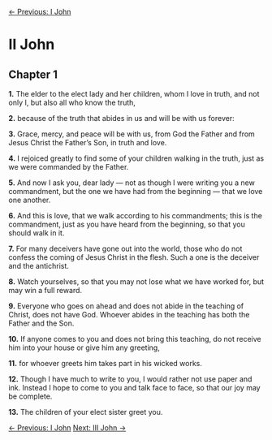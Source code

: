 [← Previous: I John](./23_I_John.md)

# II John <!-- Start Verse Index: 30646 -->

## Chapter 1

**1.** The elder to the elect lady and her children, whom I love in truth, and not only I, but also all who know the truth, <!-- Index: 30646 -->

**2.** because of the truth that abides in us and will be with us forever: <!-- Index: 30647 -->

**3.** Grace, mercy, and peace will be with us, from God the Father and from Jesus Christ the Father’s Son, in truth and love. <!-- Index: 30648 -->

**4.** I rejoiced greatly to find some of your children walking in the truth, just as we were commanded by the Father. <!-- Index: 30649 -->

**5.** And now I ask you, dear lady — not as though I were writing you a new commandment, but the one we have had from the beginning — that we love one another. <!-- Index: 30650 -->

**6.** And this is love, that we walk according to his commandments; this is the commandment, just as you have heard from the beginning, so that you should walk in it. <!-- Index: 30651 -->

**7.** For many deceivers have gone out into the world, those who do not confess the coming of Jesus Christ in the flesh. Such a one is the deceiver and the antichrist. <!-- Index: 30652 -->

**8.** Watch yourselves, so that you may not lose what we have worked for, but may win a full reward. <!-- Index: 30653 -->

**9.** Everyone who goes on ahead and does not abide in the teaching of Christ, does not have God. Whoever abides in the teaching has both the Father and the Son. <!-- Index: 30654 -->

**10.** If anyone comes to you and does not bring this teaching, do not receive him into your house or give him any greeting, <!-- Index: 30655 -->

**11.** for whoever greets him takes part in his wicked works. <!-- Index: 30656 -->

**12.** Though I have much to write to you, I would rather not use paper and ink. Instead I hope to come to you and talk face to face, so that our joy may be complete. <!-- Index: 30657 -->

**13.** The children of your elect sister greet you. <!-- Index: 30658 -->


[← Previous: I John](./23_I_John.md)
[Next: III John →](./25_III_John.md)
